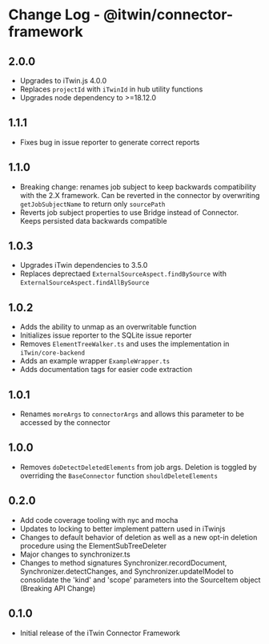 # Change Log - @itwin/connector-framework

## 2.0.0

- Upgrades to iTwin.js 4.0.0
- Replaces `projectId` with `iTwinId` in hub utility functions
- Upgrades node dependency to >=18.12.0

## 1.1.1

- Fixes bug in issue reporter to generate correct reports

## 1.1.0

- Breaking change: renames job subject to keep backwards compatibility with the 2.X framework. Can be reverted in the connector by overwriting `getJobSubjectName` to return only `sourcePath`
- Reverts job subject properties to use Bridge instead of Connector. Keeps persisted data backwards compatible

## 1.0.3

- Upgrades iTwin dependencies to 3.5.0
- Replaces deprectaed `ExternalSourceAspect.findBySource` with `ExternalSourceAspect.findAllBySource`

## 1.0.2

- Adds the ability to unmap as an overwritable function
- Initializes issue reporter to the SQLite issue reporter
- Removes `ElementTreeWalker.ts` and uses the implementation in `iTwin/core-backend`
- Adds an example wrapper `ExampleWrapper.ts`
- Adds documentation tags for easier code extraction

## 1.0.1

- Renames `moreArgs` to `connectorArgs` and allows this parameter to be accessed by the connector

## 1.0.0

- Removes `doDetectDeletedElements` from job args. Deletion is toggled by overriding the `BaseConnector` function `shouldDeleteElements`

## 0.2.0

- Add code coverage tooling with nyc and mocha
- Updates to locking to better implement pattern used in iTwinjs
- Changes to default behavior of deletion as well as a new opt-in deletion procedure using the ElementSubTreeDeleter
- Major changes to synchronizer.ts
- Changes to method signatures Synchronizer.recordDocument, Synchronizer.detectChanges, and Synchronizer.updateIModel to consolidate the 'kind' and 'scope' parameters into the SourceItem object (Breaking API Change)

## 0.1.0

- Initial release of the iTwin Connector Framework